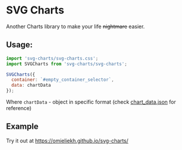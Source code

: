 # SVG Charts

Another Charts library to make your life ~~nightmare~~ easier.

## Usage:

```js
import 'svg-charts/svg-charts.css';
import SVGCharts from 'svg-charts/svg-charts';

SVGCharts({
  container: `#empty_container_selector`,
  data: chartData
});
```

Where `chartData` - object in specific format (check [chart_data.json](chart_data.json) for reference)

## Example

Try it out at https://omieliekh.github.io/svg-charts/
